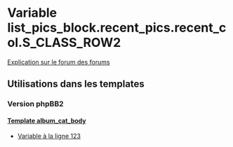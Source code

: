 # Variable list_pics_block.recent_pics.recent_col.S_CLASS_ROW2
[Explication sur le forum des forums](http://forum.forumactif.com/t294113-listing-des-variables#list_pics_block.recent_pics.recent_col.S_CLASS_ROW2)
## Utilisations dans les templates
### Version phpBB2
#### [Template album_cat_body](subsilver/album_cat_body.md)
* [Variable à la ligne 123](../subsilver/album_cat_body.tpl#L123)